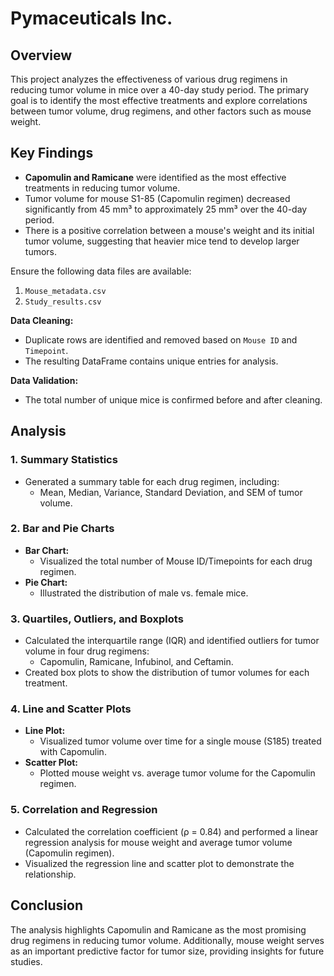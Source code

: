 # Pymaceuticals Inc.

## Overview
This project analyzes the effectiveness of various drug regimens in reducing tumor volume in mice over a 40-day study period. The primary goal is to identify the most effective treatments and explore correlations between tumor volume, drug regimens, and other factors such as mouse weight.


## Key Findings
- **Capomulin and Ramicane** were identified as the most effective treatments in reducing tumor volume.
- Tumor volume for mouse S1-85 (Capomulin regimen) decreased significantly from 45 mm³ to approximately 25 mm³ over the 40-day period.
- There is a positive correlation between a mouse's weight and its initial tumor volume, suggesting that heavier mice tend to develop larger tumors.


Ensure the following data files are available:
1. `Mouse_metadata.csv`
2. `Study_results.csv`


**Data Cleaning:**
   - Duplicate rows are identified and removed based on `Mouse ID` and `Timepoint`.
   - The resulting DataFrame contains unique entries for analysis.

 **Data Validation:**
   - The total number of unique mice is confirmed before and after cleaning.

## Analysis
### 1. **Summary Statistics**
   - Generated a summary table for each drug regimen, including:
     - Mean, Median, Variance, Standard Deviation, and SEM of tumor volume.

### 2. **Bar and Pie Charts**
   - **Bar Chart:**
     - Visualized the total number of Mouse ID/Timepoints for each drug regimen.
   - **Pie Chart:**
     - Illustrated the distribution of male vs. female mice.

### 3. **Quartiles, Outliers, and Boxplots**
   - Calculated the interquartile range (IQR) and identified outliers for tumor volume in four drug regimens:
     - Capomulin, Ramicane, Infubinol, and Ceftamin.
   - Created box plots to show the distribution of tumor volumes for each treatment.


### 4. **Line and Scatter Plots**
   - **Line Plot:**
     - Visualized tumor volume over time for a single mouse (S185) treated with Capomulin.
   - **Scatter Plot:**
     - Plotted mouse weight vs. average tumor volume for the Capomulin regimen.

### 5. **Correlation and Regression**
   - Calculated the correlation coefficient (ρ = 0.84) and performed a linear regression analysis for mouse weight and average tumor volume (Capomulin regimen).
   - Visualized the regression line and scatter plot to demonstrate the relationship.


## Conclusion
The analysis highlights Capomulin and Ramicane as the most promising drug regimens in reducing tumor volume. Additionally, mouse weight serves as an important predictive factor for tumor size, providing insights for future studies.



